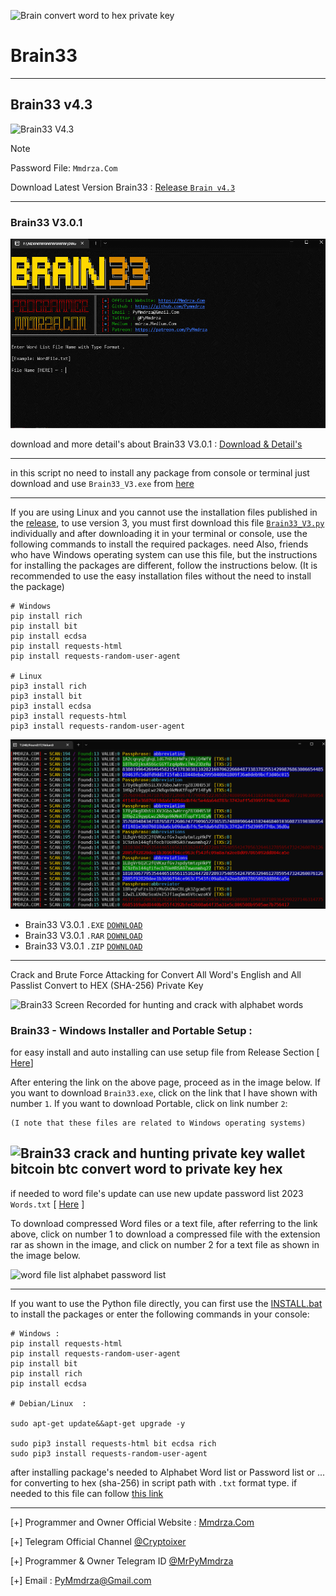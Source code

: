 ![](https://raw.githubusercontent.com/Pymmdrza/Brain33/mainx/media/Brain33_tagCoveredtrans.png 'Brain convert word to hex private key')

# Brain33
---

## Brain33 v4.3

![Brain33 V4.3](https://raw.githubusercontent.com/Pymmdrza/Brain33/refs/heads/mainx/media/brain33-v4.3.0.png 'Brain33')

>[!NOTE]
>Password File: `Mmdrza.Com`

Download Latest Version Brain33 : [Release `Brain v4.3`](https://github.com/Pymmdrza/Brain33/releases/tag/v4.3)

---

### Brain33 V3.0.1

![](https://raw.githubusercontent.com/Pymmdrza/Brain33/mainx/media/brain33_v3_s.gif)

download and more detail's about Brain33 V3.0.1 : [Download & Detail's](https://github.com/Pymmdrza/Brain33/releases/tag/Brain33_V3.0.1)

---
in this script no need to install any package from console or terminal just download and use `Brain33_V3.exe` from [here](https://github.com/Pymmdrza/Brain33/releases/tag/Brain33_V3.0.1 'Brain33 V3 DOWNLOAD NOW')

---

If you are using Linux and you cannot use the installation files published in the [release](https://github.com/Pymmdrza/Brain33/releases/tag/Brain33_V3.0.1), to use version 3, you must first download this file [`Brain33_V3.py`](https://github.com/Pymmdrza/Brain33/blob/mainx/Brain33_V3.py) individually and after downloading it in your terminal or console, use the following commands to install the required packages. need Also, friends who have Windows operating system can use this file, but the instructions for installing the packages are different, follow the instructions below. (It is recommended to use the easy installation files without the need to install the package)

```
# Windows
pip install rich
pip install bit
pip install ecdsa
pip install requests-html
pip install requests-random-user-agent

# Linux
pip3 install rich
pip3 install bit
pip3 install ecdsa
pip3 install requests-html
pip3 install requests-random-user-agent

```


![](https://raw.githubusercontent.com/Pymmdrza/Brain33/mainx/media/brain33__screen-02.png)  

- Brain33 V3.0.1 `.EXE` [`DOWNLOAD`](https://github.com/Pymmdrza/Brain33/raw/mainx/Brain33_V3.0.1.exe) 
- Brain33 V3.0.1 `.RAR` [`DOWNLOAD`](https://github.com/Pymmdrza/Brain33/raw/mainx/Brain33_V3.0.1.rar) 
- Brain33 V3.0.1 `.ZIP` [`DOWNLOAD`](https://github.com/Pymmdrza/Brain33/raw/mainx/Brain33_V3.0.1.zip) 

---

Crack and Brute Force Attacking for Convert All Word's English and All Passlist Convert to HEX (SHA-256) Private Key

![Brain33 Screen Recorded for hunting and crack with alphabet words](https://raw.githubusercontent.com/Pymmdrza/Brain33/mainx/brain33-s.gif 'Brain33 Screen Recorded for hunting and crack with alphabet words')


### Brain33 - Windows Installer and Portable Setup :

for easy install and auto installing can use setup file from Release Section [ [Here](https://github.com/Pymmdrza/Brain33/releases)]

After entering the link on the above page, proceed as in the image below. If you want to download `Brain33.exe`, click on the link that I have shown with number `1`. If you want to download Portable, click on link number `2`:

```
(I note that these files are related to Windows operating systems)
```

![Brain33 crack and hunting private key wallet bitcoin btc  convert word to private key hex](https://raw.githubusercontent.com/Pymmdrza/Brain33/mainx/media/Screen_Brain33-Setup_Portabl.png 'Brain33 crack and hunting private key wallet bitcoin btc  convert word to private key hex')
---
if needed to word file's update can use new update password list 2023 `Words.txt` [ [Here](https://github.com/Pymmdrza/Brain33/releases/tag/Words) ]


To download compressed Word files or a text file, after referring to the link above, click on number 1 to download a compressed file with the extension rar as shown in the image, and click on number 2 for a text file as shown in the image below.

![word file list alphabet password list](https://raw.githubusercontent.com/Pymmdrza/Brain33/mainx/media/Screen__Brain33__Words.png 'word file Brain33 crack and hunting private key wallet bitcoin btc  convert word to private key hex')

---

If you want to use the Python file directly, you can first use the [INSTALL.bat](https://github.com/Pymmdrza/Brain33/blob/mainx/INSTALL.bat) to install the packages or enter the following commands in your console:

```
# Windows :
pip install requests-html
pip install requests-random-user-agent
pip install bit
pip install rich
pip install ecdsa

# Debian/Linux  :

sudo apt-get update&&apt-get upgrade -y

sudo pip3 install requests-html bit ecdsa rich
sudo pip3 install requests-random-user-agent
```
after installing package's needed to Alphabet Word list or Password list or ... for converting to hex (sha-256) in script path with `.txt` format type. if needed to this file can follow [this link](https://github.com/Pymmdrza/Brain33/releases/tag/Words 'alphabet words 2023 password list') 

---

[+] Programmer and Owner Official Website : [Mmdrza.Com](https://mmdrza.com)

[+] Telegram Official Channel [@Cryptoixer](https://cryptoixer.t.me)

[+] Programmer & Owner Telegram ID [@MrPyMmdrza](https://MrPyMmdrza.t.me)

[+] Email : PyMmdrza@Gmail.com



